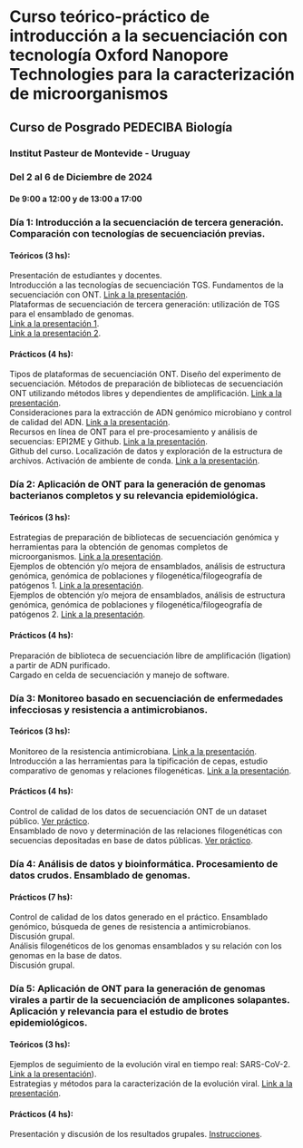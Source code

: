 # Curso teórico-práctico de introducción a la secuenciación con tecnología Oxford Nanopore Technologies para la caracterización de microorganismos
## Curso de Posgrado PEDECIBA Biología
### Institut Pasteur de Montevide - Uruguay
### Del 2 al 6 de Diciembre de 2024
#### De 9:00 a 12:00 y de 13:00 a 17:00

### Día 1: Introducción a la secuenciación de tercera generación. Comparación con tecnologías de secuenciación previas. 
#### Teóricos (3 hs):
Presentación de estudiantes y docentes.  
Introducción a las tecnologías de secuenciación TGS.  Fundamentos de la secuenciación con ONT. [Link a la presentación]().  
Plataformas de secuenciación de tercera generación: utilización de TGS para el ensamblado de genomas.  
[Link a la presentación 1]().  
[Link a la presentación 2]().  

#### Prácticos (4 hs):	
Tipos de plataformas de secuenciación ONT. Diseño del experimento de secuenciación. Métodos de preparación de bibliotecas de secuenciación ONT utilizando métodos libres y dependientes de amplificación. [Link a la presentación]().  
Consideraciones para la extracción de ADN genómico microbiano y control de calidad del ADN. [Link a la presentación]().  
Recursos en línea de ONT para el pre-procesamiento y análisis de secuencias: EPI2ME y Github. [Link a la presentación]().  
Github del curso. Localización de datos y exploración de la estructura de archivos. Activación de ambiente de conda. [Link a la presentación]().  


### Día 2: Aplicación de ONT para la generación de genomas bacterianos completos y su relevancia epidemiológica.
#### Teóricos (3 hs): 
Estrategias de preparación de bibliotecas de secuenciación genómica  y herramientas para la obtención de genomas completos de microorganismos. [Link a la presentación]().  
Ejemplos de obtención y/o mejora de ensamblados, análisis de estructura genómica, genómica de poblaciones y filogenética/filogeografía de patógenos 1. [Link a la presentación]().  
Ejemplos de obtención y/o mejora de ensamblados, análisis de estructura genómica, genómica de poblaciones y filogenética/filogeografía de patógenos 2. [Link a la presentación]().  


#### Prácticos (4 hs):
Preparación de biblioteca de secuenciación libre de amplificación (ligation) a partir de ADN purificado.   
Cargado en celda de secuenciación y manejo de software.  

### Día 3: Monitoreo basado en secuenciación de enfermedades infecciosas y resistencia a antimicrobianos.
#### Teóricos (3 hs): 
Monitoreo de la resistencia antimicrobiana. [Link a la presentación]().  
Introducción a las herramientas para la tipificación de cepas, estudio comparativo de genomas y relaciones filogenéticas.  [Link a la presentación]().  
#### Prácticos (4 hs):
Control de calidad de los datos de secuenciación ONT de un dataset público.  [Ver práctico]().   
Ensamblado de novo y determinación de las relaciones filogenéticas con secuencias depositadas en base de datos públicas. [Ver práctico]().   

### Día 4: Análisis de datos y bioinformática. Procesamiento de datos crudos. Ensamblado de genomas. 
#### Prácticos (7 hs):
Control de calidad de los datos generado en el práctico. Ensamblado genómico, búsqueda de genes de resistencia a antimicrobianos.  
Discusión grupal.  
Análisis filogenéticos de los genomas ensamblados y su relación con los genomas en la base de datos.  
Discusión grupal.  

### Día 5: Aplicación de ONT para la generación de genomas virales a partir de la secuenciación de amplicones solapantes. Aplicación y relevancia para el estudio de brotes epidemiológicos.
#### Teóricos (3 hs): 
Ejemplos de seguimiento de la evolución viral en tiempo real: SARS-CoV-2. [Link a la presentación]()).   
Estrategias y métodos para la caracterización de la evolución viral.  [Link a la presentación]().    

#### Prácticos (4 hs):
Presentación y discusión de los resultados grupales. [Instrucciones]().



